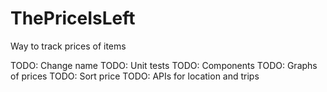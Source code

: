 # ThePriceIsLeft
Way to track prices of items

TODO: Change name
TODO: Unit tests
TODO: Components
TODO: Graphs of prices
TODO: Sort price
TODO: APIs for location and trips